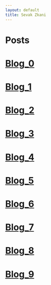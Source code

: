 ```yaml
---
layout: default
title: Sevak Zkani
---
```

<h1> Posts </h1>
  
# [Blog_0](https://sevakZ.github.io/sevakZ.github.io/posts/2020/09/01/Blog_0.html) <br>
# [Blog_1](https://sevakZ.github.io/sevakZ.github.io/posts/2020/09/11/Blog_1.html)
# [Blog_2](https://sevakZ.github.io/sevakZ.github.io/posts/2020/09/18/Blog_2.html)
# [Blog_3](https://sevakZ.github.io/sevakZ.github.io/posts/2020/09/25/Blog_3.html)
# [Blog_4](https://sevakZ.github.io/sevakZ.github.io/posts/2020/10/02/Blog_4.html)
# [Blog_5](https://sevakZ.github.io/sevakZ.github.io/posts/2020/10/09/Blog_5.html)
# [Blog_6](https://sevakZ.github.io/sevakZ.github.io/posts/2020/10/16/Blog_6.html)
# [Blog_7](https://sevakZ.github.io/sevakZ.github.io/posts/2020/10/23/Blog_7.html)
# [Blog_8](https://sevakZ.github.io/sevakZ.github.io/posts/2020/10/30/Blog_8.html)
# [Blog_9](https://sevakZ.github.io/sevakZ.github.io/posts/2020/11/06/Blog_9.html)
